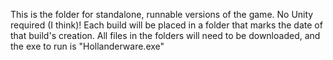 This is the folder for standalone, runnable versions of the game. No Unity required (I think)!
Each build will be placed in a folder that marks the date of that build's creation.
All files in the folders will need to be downloaded, and the exe to run is "Hollanderware.exe"
